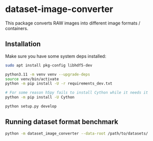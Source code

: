 # dataset-image-converter
This package converts RAW images into different image formats / containers.

## Installation

Make sure you have some system deps installed:
```bash
sudo apt install pkg-config libhdf5-dev
```

```bash
python3.11 -m venv venv --upgrade-deps
source venv/bin/activate
python -m pip install -U -r requirements_dev.txt

# For some reason h5py fails to install Cython while it needs it
python -m pip install -U Cython

python setup.py develop
```

## Running dataset format benchmark
```bash
python -m dataset_image_converter --data-root /path/to/datasets/
```
